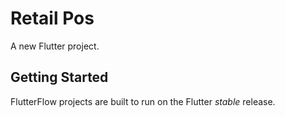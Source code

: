 # Retail Pos

A new Flutter project.

## Getting Started

FlutterFlow projects are built to run on the Flutter _stable_ release.
